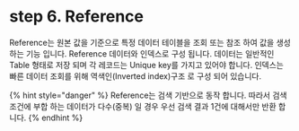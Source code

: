 # step 6. Reference

Reference는 원본 값을 기준으로 특정 데이터 테이블을 조회 또는 참조 하여 값을 생성 하는 기능 입니다. Reference 데이터와 인덱스로 구성 됩니다. 데이터는 일반적인 Table 형태로 저장 되며 각 레코드는 Unique key를 가지고 있어야 합니다. 인덱스는 빠른 데이터 조회를 위해 역색인(Inverted index)구조 로 구성 되어 있습니다.

{% hint style="danger" %}
Reference는 검색 기반으로 동작 합니다. 따라서 검색 조건에 부합 하는 데이터가 다수(중복) 일 경우 우선 검색 결과 1건에 대해서만 반환 합니다.
{% endhint %}

